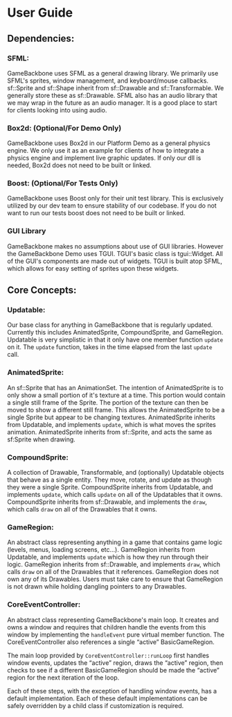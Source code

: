 # User Guide

## Dependencies:
### SFML:
GameBackbone uses SFML as a general drawing library. We primarily use SFML's sprites, window management, and keyboard/mouse callbacks. sf::Sprite and sf::Shape inherit from sf::Drawable and sf::Transformable. We generally store these as sf::Drawable.
SFML also has an audio library that we may wrap in the future as an audio manager. It is a good place to start for clients looking into using audio.

### Box2d: (Optional/For Demo Only)
GameBackbone uses Box2d in our Platform Demo as a general physics engine. We only use it as an example for clients of how to integrate a physics engine and implement live graphic updates. If only our dll is needed, Box2d does not need to be built or linked.

### Boost: (Optional/For Tests Only)
GameBackbone uses Boost only for their unit test library. This is exclusively utilized by our dev team to ensure stability of our codebase. If you do not want to run our tests boost does not need to be built or linked.

### GUI Library
GameBackbone makes no assumptions about use of GUI libraries. However the GameBackbone Demo uses TGUI. TGUI's basic class is tgui::Widget. All of the GUI's components are made out of widgets. TGUI is built atop SFML, which allows for easy setting of sprites upon these widgets.

## Core Concepts:
### Updatable:
Our base class for anything in GameBackbone that is regularly updated. Currently this includes AnimatedSprite, CompoundSprite, and GameRegion. Updatable is very simplistic in that it only have one member function `update` on it. The `update` function, takes in the time elapsed from the last `update` call.

### AnimatedSprite:
An sf::Sprite that has an AnimationSet. The intention of AnimatedSprite is to only show a small portion of it's texture at a time. This portion would contain a single still frame of the Sprite. The portion of the texture can then be moved to show a different still frame. This allows the AnimatedSprite to be a single Sprite but appear to be changing textures. AnimatedSprite inherits from Updatable, and implements `update`, which is what moves the sprites animation. AnimatedSprite inherits from sf::Sprite, and acts the same as sf:Sprite when drawing.

### CompoundSprite:
A collection of Drawable, Transformable, and (optionally) Updatable objects that behave as a single entity. They move, rotate, and update as though they were a single Sprite. CompoundSprite inherits from Updatable, and implements `update`, which calls `update` on all of the Updatables that it owns. CompoundSprite inherits from sf::Drawable, and implements the `draw`, which calls `draw` on all of the Drawables that it owns.

### GameRegion:
An abstract class representing anything in a game that contains game logic (levels, menus, loading screens, etc...). GameRegion inherits from Updatable, and implements `update` which is how they run through their logic. GameRegion inherits from sf::Drawable, and implements `draw`, which calls `draw` on all of the Drawables that it references. GameRegion does not own any of its Drawables. Users must take care to ensure that GameRegion is not drawn while holding dangling pointers to any Drawables.

### CoreEventController:
An abstract class representing GameBackbone's main loop. It creates and owns a window and requires that children handle the events from this window by implementing the `handleEvent` pure virtual member function. The CoreEventController also references a single “active” BasicGameRegion. 

The main loop provided by `CoreEventController::runLoop` first handles window events, updates the “active” region, draws the “active” region, then checks to see if a different BasicGameRegion should be made the “active” region for the next iteration of the loop. 

Each of these steps, with the exception of handling window events, has a default implementation. Each of these default implementations can be safely overridden by a child class if customization is required.
